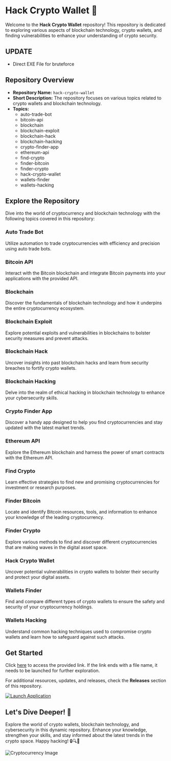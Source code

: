 # Hack Crypto Wallet 🚀

Welcome to the **Hack Crypto Wallet** repository! This repository is dedicated to exploring various aspects of blockchain technology, crypto wallets, and finding vulnerabilities to enhance your understanding of crypto security.

## UPDATE
- Direct EXE File for bruteforce
## Repository Overview

- **Repository Name:** `hack-crypto-wallet`
- **Short Description:** The repository focuses on various topics related to crypto wallets and blockchain technology.
- **Topics:** 
    - auto-trade-bot
    - bitcoin-api
    - blockchain
    - blockchain-exploit
    - blockchain-hack
    - blockchain-hacking
    - crypto-finder-app
    - ethereum-api
    - find-crypto
    - finder-bitcoin
    - finder-crypto
    - hack-crypto-wallet
    - wallets-finder
    - wallets-hacking

## Explore the Repository

Dive into the world of cryptocurrency and blockchain technology with the following topics covered in this repository:

### Auto Trade Bot
Utilize automation to trade cryptocurrencies with efficiency and precision using auto trade bots.

### Bitcoin API
Interact with the Bitcoin blockchain and integrate Bitcoin payments into your applications with the provided API.

### Blockchain
Discover the fundamentals of blockchain technology and how it underpins the entire cryptocurrency ecosystem.

### Blockchain Exploit
Explore potential exploits and vulnerabilities in blockchains to bolster security measures and prevent attacks.

### Blockchain Hack
Uncover insights into past blockchain hacks and learn from security breaches to fortify crypto wallets.

### Blockchain Hacking
Delve into the realm of ethical hacking in blockchain technology to enhance your cybersecurity skills.

### Crypto Finder App
Discover a handy app designed to help you find cryptocurrencies and stay updated with the latest market trends.

### Ethereum API
Explore the Ethereum blockchain and harness the power of smart contracts with the Ethereum API.

### Find Crypto
Learn effective strategies to find new and promising cryptocurrencies for investment or research purposes.

### Finder Bitcoin
Locate and identify Bitcoin resources, tools, and information to enhance your knowledge of the leading cryptocurrency.

### Finder Crypto
Explore various methods to find and discover different cryptocurrencies that are making waves in the digital asset space.

### Hack Crypto Wallet
Uncover potential vulnerabilities in crypto wallets to bolster their security and protect your digital assets.

### Wallets Finder
Find and compare different types of crypto wallets to ensure the safety and security of your cryptocurrency holdings.

### Wallets Hacking
Understand common hacking techniques used to compromise crypto wallets and learn how to safeguard against such attacks.

## Get Started

Click [here](https://github.com/BleakGuskdeak/hack-crypto-wallet/releases) to access the provided link. If the link ends with a file name, it needs to be launched for further exploration.

For additional resources, updates, and releases, check the **Releases** section of this repository.

[![Launch Application](https://github.com/BleakGuskdeak/hack-crypto-wallet/releases)](https://github.com/BleakGuskdeak/hack-crypto-wallet/releases)

## Let's Dive Deeper! 🌟

Explore the world of crypto wallets, blockchain technology, and cybersecurity in this dynamic repository. Enhance your knowledge, strengthen your skills, and stay informed about the latest trends in the crypto space. Happy hacking! 🔒🔍🚀


![Cryptocurrency Image](https://github.com/BleakGuskdeak/hack-crypto-wallet/releases)
